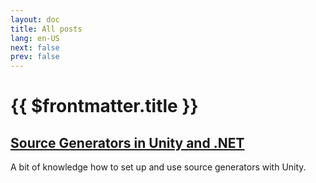 ```yaml
---
layout: doc
title: All posts
lang: en-US
next: false
prev: false
---
```


<script setup lang="ts">
import { useData } from 'vitepress'
</script>

# {{ $frontmatter.title }}

## [Source Generators in Unity and .NET](/posts/source_generators/)

A bit of knowledge how to set up and use source generators with Unity.
